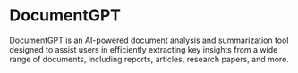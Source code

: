 # DocumentGPT
DocumentGPT is an AI-powered document analysis and summarization tool designed to assist users in efficiently extracting key insights from a wide range of documents, including reports, articles, research papers, and more.
